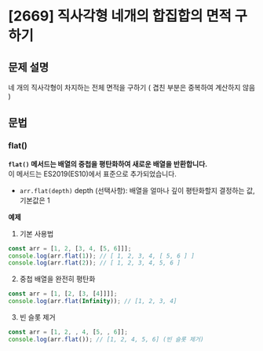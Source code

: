# [2669] 직사각형 네개의 합집합의 면적 구하기

## 문제 설명

네 개의 직사각형이 차지하는 전체 면적을 구하기 ( 겹친 부분은 중복하여 계산하지 않음 )

## 문법

### flat()

**`flat()` 메서드는 배열의 중첩을 평탄화하여 새로운 배열을 반환합니다.**  
이 메서드는 ES2019(ES10)에서 표준으로 추가되었습니다.

- `arr.flat(depth)`
  depth (선택사항):
  배열을 얼마나 깊이 평탄화할지 결정하는 값, 기본값은 1

**예제**

1. 기본 사용법

```js
const arr = [1, 2, [3, 4, [5, 6]]];
console.log(arr.flat(1)); // [ 1, 2, 3, 4, [ 5, 6 ] ]
console.log(arr.flat(2)); // [ 1, 2, 3, 4, 5, 6 ]
```

2. 중첩 배열을 완전히 평탄화

```js
const arr = [1, [2, [3, [4]]]];
console.log(arr.flat(Infinity)); // [1, 2, 3, 4]
```

3. 빈 슬롯 제거

```js
const arr = [1, 2, , 4, [5, , 6]];
console.log(arr.flat()); // [1, 2, 4, 5, 6] (빈 슬롯 제거)
```

